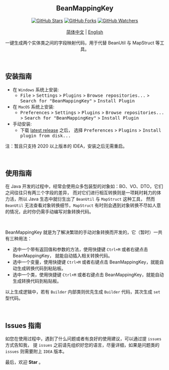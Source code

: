 <h2 align="center">BeanMappingKey</h2>

<p align="center">
  <a title="GitHub Stars" target="_blank" href="https://github.com/rookie-ricardo/BeanMappingKey/stargazers"><img alt="GitHub Stars" src="https://img.shields.io/github/stars/rookie-ricardo/BeanMappingKey.svg?label=Stars&style=social"></a>  
  <a title="GitHub Forks" target="_blank" href="https://github.com/rookie-ricardo/BeanMappingKey/network/members"><img alt="GitHub Forks" src="https://img.shields.io/github/forks/rookie-ricardo/BeanMappingKey.svg?label=Forks&style=social"></a>
  <a title="GitHub Watchers" target="_blank" href="https://github.com/rookie-ricardo/BeanMappingKey/watchers"><img alt="GitHub Watchers" src="https://img.shields.io/github/watchers/rookie-ricardo/BeanMappingKey.svg?label=Watchers&style=social"></a>
  <br>
  <br>
  <a title="简体中文" href="#">简体中文</a> | <a title="English" href="README_EN.md">English</a>
</p>

<p align="center">  
  一键生成两个实体类之间的字段映射代码，用于代替 BeanUtil 与 MapStruct 等工具。
  <br>
</p>

<br/>

## 安装指南

- 在 `Windows` 系统上安装:
    - <kbd>File</kbd> > <kbd>Settings</kbd> > <kbd>Plugins</kbd> > <kbd>Browse repositories...</kbd> > <kbd>Search for "BeanMappingKey"</kbd> > <kbd>Install Plugin</kbd>
- 在 `MacOS` 系统上安装:
    - <kbd>Preferences</kbd> > <kbd>Settings</kbd> > <kbd>Plugins</kbd> > <kbd>Browse repositories...</kbd> > <kbd>Search for "BeanMappingKey"</kbd> > <kbd>Install Plugin</kbd>
- 手动安装:
    - 下载 [latest release](https://github.com/rookie-ricardo/BeanMappingKey/releases/latest) 之后， 选择 <kbd>Preferences</kbd> > <kbd>Plugins</kbd> > <kbd>Install plugin from disk...</kbd>

注：暂且只支持 2020 以上版本的 IDEA，安装之后无需重启。

<br/>

## 使用指南

在 Java 开发的过程中，经常会使用众多包装型的对象如：BO、VO、DTO，它们之间往往只有两三个字段的差异， 
而对它们进行相互转换则是一项耗时耗力的体力活，所以 Java 生态中就衍生出了 `BeanUtil` 与 `MapStruct` 这种工具，
然而 `BeanUtil` 无法查看对象转换细节，`MapStruct` 有时则会遇到对象转换不尽如人意的情况，此时你仍需手动编写对象转换代码。

<br/>

BeanMappingKey 就是为了解决繁琐的手动对象转换而开发的，它（暂时）一共有三种用法：

- 选中一个带有返回值和参数的方法，使用快捷键 `Ctrl+M` 或者右键点击 BeanMappingKey，
就能自动插入相关转换代码。
- 选中一个变量，使用快捷键 `Ctrl+M` 或者右键点击 BeanMappingKey，就能自动生成转换代码到粘贴板。
- 选中一个类，使用快捷键 `Ctrl+M` 或者右键点击 BeanMappingKey，就能自动生成转换代码到粘贴板。

以上生成逻辑中，若有 `Builder` 内部类则优先生成 `Builder` 代码，其次生成 `set` 型代码。

<br/>

## Issues 指南

如您在使用过程中，遇到了什么问题或者有良好的使用建议，可以通过提 `issues` 方式告知我，
提 `issues` 之前请先组织好您的语言，尽量详细，如果是问题类的 `issues` 则需要附上 `IDEA` 版本。

最后，欢迎 **Star** 。
